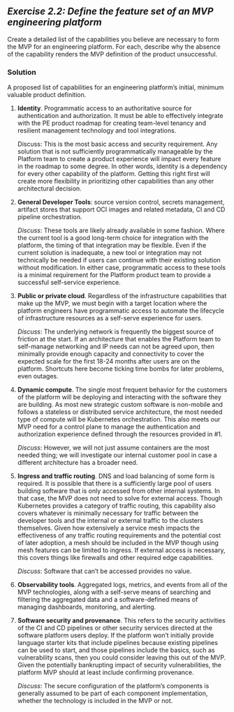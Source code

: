 ## ***Exercise 2.2: Define the feature set of an MVP engineering platform***

Create a detailed list of the capabilities you believe are necessary to form the MVP for an engineering platform. For each, describe why the absence of the capability renders the MVP definition of the product unsuccessful. 

### **Solution**

A proposed list of capabilities for an engineering platform’s initial, minimum valuable product definition.

1. **Identity**. Programmatic access to an authoritative source for authentication and authorization. It must be able to effectively integrate with the PE product roadmap for creating team-level tenancy and resilient management technology and tool integrations.

   Discuss: This is the most basic access and security requirement. Any solution that is not sufficiently programmatically manageable by the Platform team to create a product experience will impact every feature in the roadmap to some degree. In other words, identity is a dependency for every other capability of the platform. Getting this right first will create more flexibility in prioritizing other capabilities than any other architectural decision. 

2. **General Developer Tools**: source version control, secrets management, artifact stores that support OCI images and related metadata, CI and CD pipeline orchestration.

   *Discuss*: These tools are likely already available in some fashion. Where the current tool is a good long-term choice for integration with the platform, the timing of that integration may be flexible. Even if the current solution is inadequate, a new tool or integration may not technically be needed if users can continue with their existing solution without modification. In either case, programmatic access to these tools is a minimal requirement for the Platform product team to provide a successful self-service experience.

3. **Public or private cloud**. Regardless of the infrastructure capabilities that make up the MVP, we must begin with a target location where the platform engineers have programmatic access to automate the lifecycle of infrastructure resources as a self-serve experience for users.

   *Discuss*: The underlying network is frequently the biggest source of friction at the start. If an architecture that enables the Platform team to self-manage networking and IP needs can not be agreed upon, then minimally provide enough capacity and connectivity to cover the expected scale for the first 18-24 months after users are on the platform. Shortcuts here become ticking time bombs for later problems, even outages.  

4. **Dynamic compute**. The single most frequent behavior for the customers of the platform will be deploying and interacting with the software they are building. As most new strategic custom software is non-mobile and follows a stateless or distributed service architecture, the most needed type of compute will be Kubernetes orchestration. This also meets our MVP need for a control plane to manage the authentication and authorization experience defined through the resources provided in \#1.

   *Discuss*: However, we will not just assume containers are the most needed thing; we will investigate our internal customer pool in case a different architecture has a broader need.

5. **Ingress and traffic routing**. DNS and load balancing of some form is required. It is possible that there is a sufficiently large pool of users building software that is only accessed from other internal systems. In that case, the MVP does not need to solve for external access. Though Kubernetes provides a category of traffic routing, this capability also covers whatever is minimally necessary for traffic between the developer tools and the internal or external traffic to the clusters themselves. Given how extensively a service mesh impacts the effectiveness of any traffic routing requirements and the potential cost of later adoption, a mesh should be included in the MVP though using mesh features can be limited to ingress. If external access is necessary, this covers things like firewalls and other required edge capabilities.

   *Discuss*: Software that can’t be accessed provides no value.

6. **Observability tools**. Aggregated logs, metrics, and events from all of the MVP technologies, along with a self-serve means of searching and filtering the aggregated data and a software-defined means of managing dashboards, monitoring, and alerting.

7. **Software security and provenance**. This refers to the security activities of the CI and CD pipelines or other security services directed at the software platform users deploy. If the platform won’t initially provide language starter kits that include pipelines because existing pipelines can be used to start, and those pipelines include the basics, such as vulnerability scans, then you could consider leaving this out of the MVP. Given the potentially bankrupting impact of security vulnerabilities, the platform MVP should at least include confirming provenance.

   *Discuss*: The secure configuration of the platform’s components is generally assumed to be part of each component implementation, whether the technology is included in the MVP or not.